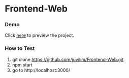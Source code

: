 # Frontend-Web

### Demo
Click [here](https://juvilim.github.io/Frontend-Web/) to preview the project.

### How to Test
1. git clone https://github.com/juvilim/Frontend-Web.git
2. npm start
3. go to http://localhost:3000/
